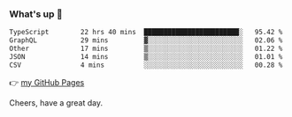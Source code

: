### What's up 👋

<!--START_SECTION:waka-->

```txt
TypeScript        22 hrs 40 mins  ████████████████████████░   95.42 %
GraphQL           29 mins         ▓░░░░░░░░░░░░░░░░░░░░░░░░   02.06 %
Other             17 mins         ▒░░░░░░░░░░░░░░░░░░░░░░░░   01.22 %
JSON              14 mins         ▒░░░░░░░░░░░░░░░░░░░░░░░░   01.01 %
CSV               4 mins          ░░░░░░░░░░░░░░░░░░░░░░░░░   00.28 %
```

<!--END_SECTION:waka-->

👉 [my GitHub Pages](https://ykzhukian.github.io)

Cheers, have a great day.

